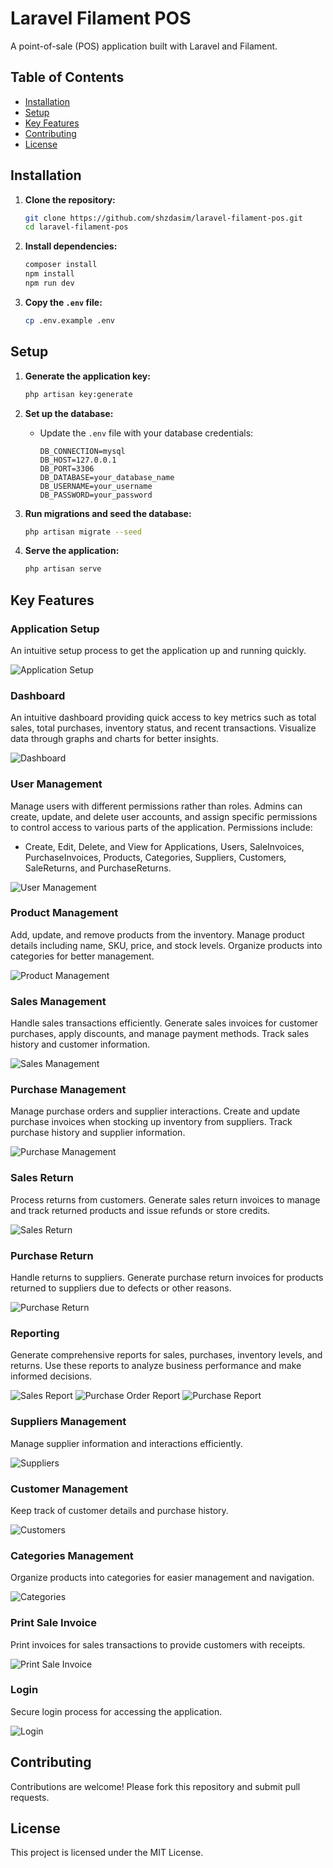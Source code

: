 # Laravel Filament POS

A point-of-sale (POS) application built with Laravel and Filament.

## Table of Contents
- [Installation](#installation)
- [Setup](#setup)
- [Key Features](#key-features)
- [Contributing](#contributing)
- [License](#license)

## Installation

1. **Clone the repository:**
    ```bash
    git clone https://github.com/shzdasim/laravel-filament-pos.git
    cd laravel-filament-pos
    ```

2. **Install dependencies:**
    ```bash
    composer install
    npm install
    npm run dev
    ```

3. **Copy the `.env` file:**
    ```bash
    cp .env.example .env
    ```

## Setup

1. **Generate the application key:**
    ```bash
    php artisan key:generate
    ```

2. **Set up the database:**
    - Update the `.env` file with your database credentials:
        ```plaintext
        DB_CONNECTION=mysql
        DB_HOST=127.0.0.1
        DB_PORT=3306
        DB_DATABASE=your_database_name
        DB_USERNAME=your_username
        DB_PASSWORD=your_password
        ```

3. **Run migrations and seed the database:**
    ```bash
    php artisan migrate --seed
    ```

4. **Serve the application:**
    ```bash
    php artisan serve
    ```

## Key Features

### Application Setup
An intuitive setup process to get the application up and running quickly.

![Application Setup](gifs/ApplicationSetup.gif)

### Dashboard
An intuitive dashboard providing quick access to key metrics such as total sales, total purchases, inventory status, and recent transactions. Visualize data through graphs and charts for better insights.

![Dashboard](gifs/Dashboard.gif)

### User Management
Manage users with different permissions rather than roles. Admins can create, update, and delete user accounts, and assign specific permissions to control access to various parts of the application. Permissions include:
- Create, Edit, Delete, and View for Applications, Users, SaleInvoices, PurchaseInvoices, Products, Categories, Suppliers, Customers, SaleReturns, and PurchaseReturns.

![User Management](gifs/UserPreference.gif)

### Product Management
Add, update, and remove products from the inventory. Manage product details including name, SKU, price, and stock levels. Organize products into categories for better management.

![Product Management](gifs/Products.gif)

### Sales Management
Handle sales transactions efficiently. Generate sales invoices for customer purchases, apply discounts, and manage payment methods. Track sales history and customer information.

![Sales Management](gifs/SaleInvoices.gif)

### Purchase Management
Manage purchase orders and supplier interactions. Create and update purchase invoices when stocking up inventory from suppliers. Track purchase history and supplier information.

![Purchase Management](gifs/PurchaseInvoices.gif)

### Sales Return
Process returns from customers. Generate sales return invoices to manage and track returned products and issue refunds or store credits.

![Sales Return](gifs/SaleReturns.gif)

### Purchase Return
Handle returns to suppliers. Generate purchase return invoices for products returned to suppliers due to defects or other reasons.

![Purchase Return](gifs/PurchaseReturns.gif)

### Reporting
Generate comprehensive reports for sales, purchases, inventory levels, and returns. Use these reports to analyze business performance and make informed decisions.

![Sales Report](gifs/SaleReport.gif)
![Purchase Order Report](gifs/PurchaseOrderReport.gif)
![Purchase Report](gifs/PurchaseReport.gif)

### Suppliers Management
Manage supplier information and interactions efficiently.

![Suppliers](gifs/Suppliers.gif)

### Customer Management
Keep track of customer details and purchase history.

![Customers](gifs/Customers.gif)

### Categories Management
Organize products into categories for easier management and navigation.

![Categories](gifs/Categories.gif)

### Print Sale Invoice
Print invoices for sales transactions to provide customers with receipts.

![Print Sale Invoice](gifs/PrintSaleInvoice.gif)

### Login
Secure login process for accessing the application.

![Login](gifs/Login.gif)

## Contributing

Contributions are welcome! Please fork this repository and submit pull requests.

## License

This project is licensed under the MIT License.
